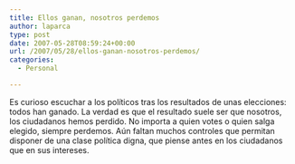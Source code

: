 ```yaml
---
title: Ellos ganan, nosotros perdemos
author: laparca
type: post
date: 2007-05-28T08:59:24+00:00
url: /2007/05/28/ellos-ganan-nosotros-perdemos/
categories:
  - Personal

---
```

Es curioso escuchar a los políticos tras los resultados de unas elecciones: todos han ganado. La verdad es que el resultado suele ser que nosotros, los ciudadanos hemos perdido. No importa a quien votes o quien salga elegido, siempre perdemos. Aún faltan muchos controles que permitan disponer de una clase política digna, que piense antes en los ciudadanos que en sus intereses.